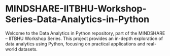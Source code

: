 # MINDSHARE-IITBHU-Workshop-Series-Data-Analytics-in-Python
Welcome to the Data Analytics in Python repository, part of the MINDSHARE – IITBHU Workshop Series. This project provides an in-depth exploration of data analytics using Python, focusing on practical applications and real-world datasets. 
